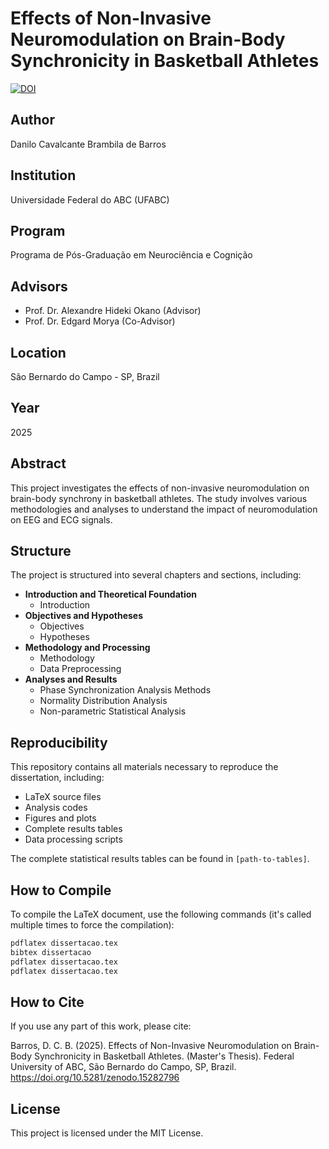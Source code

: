 # Effects of Non-Invasive Neuromodulation on Brain-Body Synchronicity in Basketball Athletes

[![DOI](https://zenodo.org/badge/DOI/10.5281/zenodo.15282796.svg)](https://doi.org/10.5281/zenodo.15282796)

## Author
Danilo Cavalcante Brambila de Barros

## Institution
Universidade Federal do ABC (UFABC)

## Program
Programa de Pós-Graduação em Neurociência e Cognição

## Advisors
- Prof. Dr. Alexandre Hideki Okano (Advisor)
- Prof. Dr. Edgard Morya (Co-Advisor)

## Location
São Bernardo do Campo - SP, Brazil

## Year
2025

## Abstract
This project investigates the effects of non-invasive neuromodulation on brain-body synchrony in basketball athletes. The study involves various methodologies and analyses to understand the impact of neuromodulation on EEG and ECG signals.

## Structure
The project is structured into several chapters and sections, including:

- **Introduction and Theoretical Foundation**
  - Introduction
- **Objectives and Hypotheses**
  - Objectives
  - Hypotheses
- **Methodology and Processing**
  - Methodology
  - Data Preprocessing
- **Analyses and Results**
  - Phase Synchronization Analysis Methods
  - Normality Distribution Analysis
  - Non-parametric Statistical Analysis

## Reproducibility
This repository contains all materials necessary to reproduce the dissertation, including:
- LaTeX source files
- Analysis codes
- Figures and plots
- Complete results tables
- Data processing scripts

The complete statistical results tables can be found in `[path-to-tables]`.

## How to Compile
To compile the LaTeX document, use the following commands (it's called multiple times to force the compilation):
```sh
pdflatex dissertacao.tex
bibtex dissertacao
pdflatex dissertacao.tex
pdflatex dissertacao.tex
```

## How to Cite
If you use any part of this work, please cite:

Barros, D. C. B. (2025). Effects of Non-Invasive Neuromodulation on Brain-Body Synchronicity in Basketball Athletes. (Master's Thesis). Federal University of ABC, São Bernardo do Campo, SP, Brazil. https://doi.org/10.5281/zenodo.15282796

## License
This project is licensed under the MIT License.
